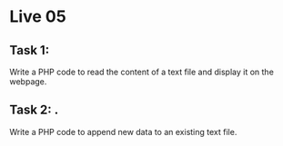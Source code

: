 # Live 05

## Task 1:

Write a PHP code to read the content of a text file and display it on the webpage.

## Task 2: .

Write a PHP code to append new data to an existing text file.
